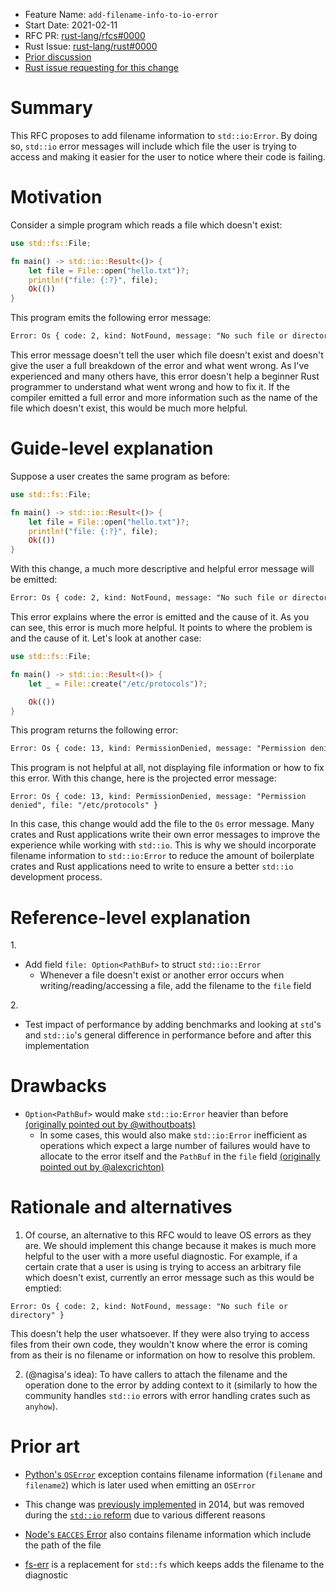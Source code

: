 - Feature Name: `add-filename-info-to-io-error`
- Start Date: 2021-02-11
- RFC PR: [rust-lang/rfcs#0000](https://github.com/rust-lang/rfcs/pull/0000)
- Rust Issue: [rust-lang/rust#0000](https://github.com/rust-lang/rust/issues/0000)
- [Prior discussion](https://internals.rust-lang.org/t/add-filename-information-to-io-error/)
- [Rust issue requesting for this change](https://github.com/rust-lang/rust/issues/44938)

# Summary

[summary]: #summary

This RFC proposes to add filename information to `std::io:Error`. By doing so, `std::io` error messages will include which file the user is trying to access and making it easier for the user to notice where their code is failing.

# Motivation

[motivation]: #motivation

Consider a simple program which reads a file which doesn't exist:

```rust
use std::fs::File;

fn main() -> std::io::Result<()> {
    let file = File::open("hello.txt")?;
    println!("file: {:?}", file);
    Ok(())
}
```

This program emits the following error message:

```txt
Error: Os { code: 2, kind: NotFound, message: "No such file or directory" }
```

This error message doesn't tell the user which file doesn't exist and doesn't give the user a full breakdown of the error and what went wrong. As I've experienced and many others have, this error doesn't help a beginner Rust programmer to understand what went wrong and how to fix it. If the compiler emitted a full error and more information such as the name of the file which doesn't exist, this would be much more helpful.

# Guide-level explanation

[guide-level-explanation]: #guide-level-explanation

Suppose a user creates the same program as before:

```rust
use std::fs::File;

fn main() -> std::io::Result<()> {
    let file = File::open("hello.txt")?;
    println!("file: {:?}", file);
    Ok(())
}
```

With this change, a much more descriptive and helpful error message will be emitted:

```txt
Error: Os { code: 2, kind: NotFound, message: "No such file or directory", file: "/Users/henryboisdequin/hello.txt" }
```

This error explains where the error is emitted and the cause of it. As you can see, this error is much more helpful. It points to where the problem is and the cause of it. Let's look at another case:

```rust
use std::fs::File;

fn main() -> std::io::Result<()> {
    let _ = File::create("/etc/protocols")?;

    Ok(())
}
```

This program returns the following error:

```txt
Error: Os { code: 13, kind: PermissionDenied, message: "Permission denied" }
```

This program is not helpful at all, not displaying file information or how to fix this error. With this change, here is the projected error message:

```
Error: Os { code: 13, kind: PermissionDenied, message: "Permission denied", file: "/etc/protocols" }
```

In this case, this change would add the file to the `Os` error message. Many crates and Rust applications write their own error messages to improve the experience while working with `std::io`. This is why we should incorporate filename information to `std::io:Error` to reduce the amount of boilerplate crates and Rust applications need to write to ensure a better `std::io` development process.

# Reference-level explanation

[reference-level-explanation]: #reference-level-explanation

1\.

- Add field `file: Option<PathBuf>` to struct `std::io::Error`
  - Whenever a file doesn't exist or another error occurs when writing/reading/accessing a file, add the filename to the `file` field

2\.

- Test impact of performance by adding benchmarks and looking at `std`'s and `std::io`'s general difference in performance before and after this implementation

# Drawbacks

[drawbacks]: #drawbacks

- `Option<PathBuf>` would make `std::io:Error` heavier than before [(originally pointed out by @withoutboats)](https://internals.rust-lang.org/t/add-filename-information-to-io-error/5120/5)
  - In some cases, this would also make `std::io:Error` inefficient as operations which expect a large number of failures would have to allocate to the error itself and the `PathBuf` in the `file` field [(originally pointed out by @alexcrichton)](https://internals.rust-lang.org/t/add-filename-information-to-io-error/5120/7)

# Rationale and alternatives

[rationale-and-alternatives]: #rationale-and-alternatives

1. Of course, an alternative to this RFC would to leave OS errors as they are. We should implement this change because it makes is much more helpful to the user with a more useful diagnostic. For example, if a certain crate that a user is using is trying to access an arbitrary file which doesn't exist, currently an error message such as this would be emptied:

```
Error: Os { code: 2, kind: NotFound, message: "No such file or directory" }
```

This doesn't help the user whatsoever. If they were also trying to access files from their own code, they wouldn't know where the error is coming from as their is no filename or information on how to resolve this problem.

2. (@nagisa's idea): To have callers to attach the filename and the operation done to the error by adding context to it (similarly to how the community handles `std::io` errors with error handling crates such as `anyhow`).

# Prior art

[prior-art]: #prior-art

- [Python's `OSError`](https://docs.python.org/3/library/exceptions.html#OSError) exception contains filename information (`filename` and `filename2`) which is later used when emitting an `OSError`

- This change was [previously implemented](https://github.com/rust-lang/rust/pull/14629) in 2014, but was removed during the [`std::io` reform](https://github.com/rust-lang/rfcs/blob/master/text/0517-io-os-reform.md) due to various different reasons

- [Node's `EACCES` Error](https://man7.org/linux/man-pages/man3/errno.3.html) also contains filename information which include the path of the file

- [fs-err](https://crates.io/crates/fs-err) is a replacement for `std::fs` which keeps adds the filename to the diagnostic
